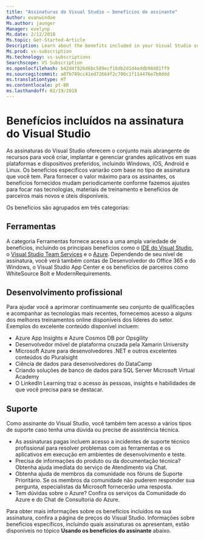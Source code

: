 ```yaml
---
title: "Assinaturas do Visual Studio – benefícios de assinante"
Author: evanwindom
Ms.author: jaunger
Manager: evelynp
Ms.date: 2/12/2018
Ms.topic: Get-Started-Article
Description: Learn about the benefits included in your Visual Studio subscription
Ms.prod: vs-subscription
Ms.technology: vs-subscriptions
Searchscope: VS Subscription
ms.openlocfilehash: b42d4f826d6bc589ecf16db2d1d4eddb98d81ff9
ms.sourcegitcommit: a07b789cc41ed72664f2c700c1f114476e7b0ddd
ms.translationtype: HT
ms.contentlocale: pt-BR
ms.lasthandoff: 02/19/2018
---
```

# <a name="benefits-included-in-your-visual-studio-subscription"></a>Benefícios incluídos na assinatura do Visual Studio

As assinaturas do Visual Studio oferecem o conjunto mais abrangente de recursos para você criar, implantar e gerenciar grandes aplicativos em suas plataformas e dispositivos preferidos, incluindo Windows, iOS, Android e Linux.  Os benefícios específicos variarão com base no tipo de assinatura que você tem.  Para fornecer o valor máximo para os assinantes, os benefícios fornecidos mudam periodicamente conforme fazemos ajustes para focar nas tecnologias, materiais de treinamento e benefícios de parceiros mais novos e úteis disponíveis. 

Os benefícios são agrupados em três categorias:

## <a name="tools"></a>Ferramentas
A categoria Ferramentas fornece acesso a uma ampla variedade de benefícios, incluindo os principais benefícios como o [IDE do Visual Studio](/vs-ide-benefit), o [Visual Studio Team Services](/vs-vsts) e o [Azure](/vs-azure).  Dependendo de seu nível de assinatura, você verá também contas de Desenvolvedor do Office 365 e do Windows, o Visual Studio App Center e os benefícios de parceiros como WhiteSource Bolt e ModernRequirements.

## <a name="professional-development"></a>Desenvolvimento profissional
Para ajudar você a aprimorar continuamente seu conjunto de qualificações e acompanhar as tecnologias mais recentes, fornecemos acesso a alguns dos melhores treinamentos online disponíveis dos líderes do setor. Exemplos do excelente conteúdo disponível incluem:
- Azure App Insights e Azure Cosmos DB por Opsgility
- Desenvolvedor móvel de plataforma cruzada pela Xamarin University
- Microsoft Azure para desenvolvedores .NET e outros excelentes conteúdos do Pluralsight
- Ciência de dados para desenvolvedores do DataCamp
- Criando soluções de banco de dados para SQL Server Microsoft Virtual Academy
- O LinkedIn Learning traz o acesso às pessoas, insights e habilidades de que você precisa para se destacar. 

## <a name="support"></a>Suporte 
Como assinante do Visual Studio, você também tem acesso a vários tipos de suporte caso tenha uma dúvida ou precise de assistência técnica. 
- As assinaturas pagas incluem acesso a incidentes de suporte técnico profissional para resolver problemas com as ferramentas e os aplicativos em execução em ambientes de desenvolvimento e teste.  
- Precisa de informações do produto ou da documentação técnica?  Obtenha ajuda imediata do serviço de Atendimento via Chat. 
- Obtenha ajuda de membros da comunidade nos fóruns de Suporte Prioritário.  Se os membros da comunidade não puderem responder sua pergunta, especialistas da Microsoft fornecerão uma resposta. 
- Tem dúvidas sobre o Azure?  Confira os serviços da Comunidade do Azure e do Chat de Consultoria do Azure.  

Para obter mais informações sobre os benefícios incluídos na sua assinatura, confira a página de preços do Visual Studio.  Informações sobre benefícios específicos, incluindo quais assinaturas os apresentam, estão disponíveis no tópico **Usando os benefícios do assinante** abaixo. 

